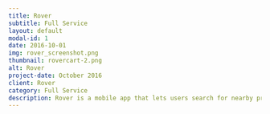 ```yaml
---
title: Rover
subtitle: Full Service
layout: default
modal-id: 1
date: 2016-10-01
img: rover_screenshot.png
thumbnail: rovercart-2.png
alt: Rover
project-date: October 2016
client: Rover
category: Full Service
description: Rover is a mobile app that lets users search for nearby products in real-time, make the most efficient shopping route, and buy products from anywhere. It's still in development, so keep your eyes open!
---
```

